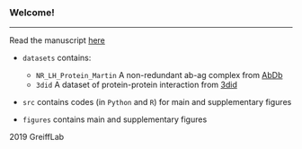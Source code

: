 ### Welcome!
***

Read the manuscript [here](https://www.biorxiv.org/content/10.1101/759498v2)

* ```datasets``` contains:
	* ```NR_LH_Protein_Martin``` A non-redundant ab-ag complex from [AbDb](http://bioinf.org.uk/abs/abdb/) 
	* ```3did``` A dataset of protein-protein interaction from [3did](https://3did.irbbarcelona.org/)

* ```src``` contains codes (in ```Python``` and ```R```) for main and supplementary figures
* ```figures``` contains main and supplementary figures

2019 GreiffLab


